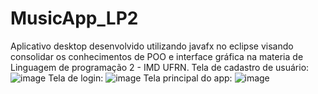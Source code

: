# MusicApp_LP2
Aplicativo desktop desenvolvido utilizando javafx no eclipse visando consolidar os conhecimentos de POO e interface gráfica na materia de Linguagem de programação 2 - IMD UFRN.
Tela de cadastro de usuário:
![image](https://github.com/GuilhermeHermes/MusicApp_LP2/assets/85593021/0ef5f7e0-7ce8-4a22-b18f-334189ae3362)
Tela de login:
![image](https://github.com/GuilhermeHermes/MusicApp_LP2/assets/85593021/bfaea830-f80a-437d-a9b3-822a5c56fa0b)
Tela principal do app:
![image](https://github.com/GuilhermeHermes/MusicApp_LP2/assets/85593021/a565aa3e-740f-4f78-a250-4048234a37f1)
